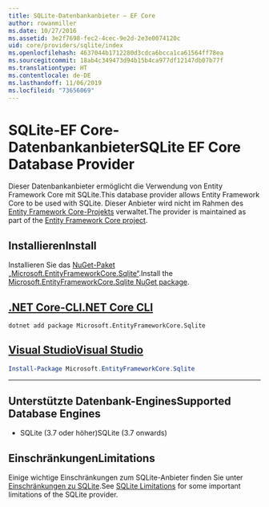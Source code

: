 ```yaml
---
title: SQLite-Datenbankanbieter – EF Core
author: rowanmiller
ms.date: 10/27/2016
ms.assetid: 3e2f7698-fec2-4cec-9e2d-2e3e0074120c
uid: core/providers/sqlite/index
ms.openlocfilehash: 4637044b1712280d3cdca6bcca1ca61564ff78ea
ms.sourcegitcommit: 18ab4c349473d94b15b4ca977df12147db07b77f
ms.translationtype: HT
ms.contentlocale: de-DE
ms.lasthandoff: 11/06/2019
ms.locfileid: "73656069"
---
```

# <a name="sqlite-ef-core-database-provider"></a><span data-ttu-id="5b4db-102">SQLite-EF Core-Datenbankanbieter</span><span class="sxs-lookup"><span data-stu-id="5b4db-102">SQLite EF Core Database Provider</span></span>

<span data-ttu-id="5b4db-103">Dieser Datenbankanbieter ermöglicht die Verwendung von Entity Framework Core mit SQLite.</span><span class="sxs-lookup"><span data-stu-id="5b4db-103">This database provider allows Entity Framework Core to be used with SQLite.</span></span> <span data-ttu-id="5b4db-104">Dieser Anbieter wird nicht im Rahmen des [Entity Framework Core-Projekts](https://github.com/aspnet/EntityFrameworkCore) verwaltet.</span><span class="sxs-lookup"><span data-stu-id="5b4db-104">The provider is maintained as part of the [Entity Framework Core project](https://github.com/aspnet/EntityFrameworkCore).</span></span>

## <a name="install"></a><span data-ttu-id="5b4db-105">Installieren</span><span class="sxs-lookup"><span data-stu-id="5b4db-105">Install</span></span>

<span data-ttu-id="5b4db-106">Installieren Sie das [NuGet-Paket „Microsoft.EntityFrameworkCore.Sqlite“](https://www.nuget.org/packages/Microsoft.EntityFrameworkCore.Sqlite/).</span><span class="sxs-lookup"><span data-stu-id="5b4db-106">Install the [Microsoft.EntityFrameworkCore.Sqlite NuGet package](https://www.nuget.org/packages/Microsoft.EntityFrameworkCore.Sqlite/).</span></span>

## <a name="net-core-clitabdotnet-core-cli"></a>[<span data-ttu-id="5b4db-107">.NET Core-CLI</span><span class="sxs-lookup"><span data-stu-id="5b4db-107">.NET Core CLI</span></span>](#tab/dotnet-core-cli)

``` console
dotnet add package Microsoft.EntityFrameworkCore.Sqlite
```

## <a name="visual-studiotabvs"></a>[<span data-ttu-id="5b4db-108">Visual Studio</span><span class="sxs-lookup"><span data-stu-id="5b4db-108">Visual Studio</span></span>](#tab/vs)

``` powershell
Install-Package Microsoft.EntityFrameworkCore.Sqlite
```

***

## <a name="supported-database-engines"></a><span data-ttu-id="5b4db-109">Unterstützte Datenbank-Engines</span><span class="sxs-lookup"><span data-stu-id="5b4db-109">Supported Database Engines</span></span>

* <span data-ttu-id="5b4db-110">SQLite (3.7 oder höher)</span><span class="sxs-lookup"><span data-stu-id="5b4db-110">SQLite (3.7 onwards)</span></span>

## <a name="limitations"></a><span data-ttu-id="5b4db-111">Einschränkungen</span><span class="sxs-lookup"><span data-stu-id="5b4db-111">Limitations</span></span>

<span data-ttu-id="5b4db-112">Einige wichtige Einschränkungen zum SQLite-Anbieter finden Sie unter [Einschränkungen zu SQLite](limitations.md).</span><span class="sxs-lookup"><span data-stu-id="5b4db-112">See [SQLite Limitations](limitations.md) for some important limitations of the SQLite provider.</span></span>
